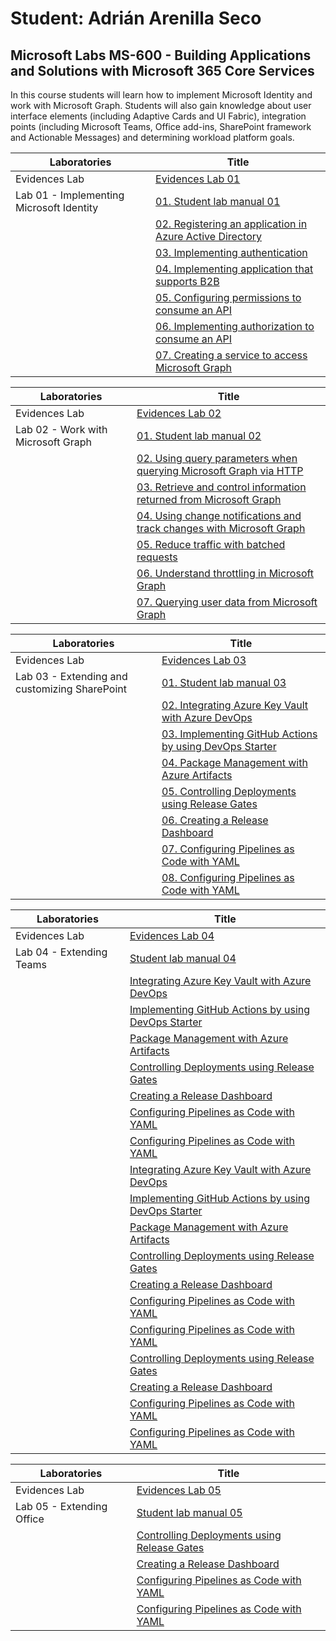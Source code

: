 # Student: Adrián Arenilla Seco
## Microsoft Labs MS-600 - Building Applications and Solutions with Microsoft 365 Core Services

In this course students will learn how to implement Microsoft Identity and work with Microsoft Graph. Students will also gain knowledge about user interface elements (including Adaptive Cards and UI Fabric), integration points (including Microsoft Teams, Office add-ins, SharePoint framework and Actionable Messages) and determining workload platform goals.

| Laboratories  | Title  |     
| ------------- | ------ |
| Evidences Lab  | [Evidences Lab 01](Lab01/00_EvidencesLab_01.md)
| Lab 01 -  Implementing Microsoft Identity | [01. Student lab manual 01](Lab01/01-Student-lab-manual.md)
| | [02. Registering an application in Azure Active Directory](Lab01/02-Exercise-1-Registering-an-application-in-Azure-Active-Directory.md)		
| | [03. Implementing authentication](Lab01/03-Exercise-2-Implementing-authentication.md)					
| | [04. Implementing application that supports B2B](Lab01/04-Exercise-3-Implementing-application-that-supports-B2B.md)				
| | [05. Configuring permissions to consume an API](Lab01/05-Exercise-4-Configuring-permissions-to-consume-an-API.md)			
| | [06. Implementing authorization to consume an API](Lab01/06-Exercise-5-Implementing-authorization-to-consume-an-API.md)		
| | [07. Creating a service to access Microsoft Graph](Lab01/07-Exercise-6-Creating-a-service-to-access-Microsoft-Graph.md)

| Laboratories  | Title  |     
| ------------- | ------ |
| Evidences Lab  | [Evidences Lab 02](Lab02/00_EvidencesLab_02.md)
| Lab 02 - Work with Microsoft Graph | [01. Student lab manual 02](Lab02/01-Student-lab-manual.md)
| | [02. Using query parameters when querying Microsoft Graph via HTTP](Lab02/02-Exercise-1-Using-query-parameters-when-querying-Microsoft-Graph-via-HTTP.md)		
| | [03. Retrieve and control information returned from Microsoft Graph](Lab02/03-Exercise-2-Retrieve-and-control-information-returned-from-Microsoft-Graph.md)  				
| | [04. Using change notifications and track changes with Microsoft Graph](Lab02/04-Exercise-3-Using-change-notifications-and-track-changes-with-Microsoft-Graph.md)								
| | [05. Reduce traffic with batched requests](Lab02/05-Exercise-4-Reduce-traffic-with-batched-requests.md)
| | [06. Understand throttling in Microsoft Graph](Lab02/06-Exercise-5-Understand-throttling-in-Microsoft-Graph.md)
| | [07. Querying user data from Microsoft Graph](Lab02/07-Exercise-6-Querying-user-data-from-Microsoft-Graph.md)

| Laboratories  | Title  |     
| ------------- | ------ |
| Evidences Lab  | [Evidences Lab 03](Lab03/00_EvidencesLab_03.md)
| Lab 03 - Extending and customizing SharePoint | [01. Student lab manual 03](Lab03/01-Student-lab-manual.md)
| | [02. Integrating Azure Key Vault with Azure DevOps](Mod07/07_EvidencesLab.md)		
| | [03. Implementing GitHub Actions by using DevOps Starter](Mod08/08_EvidencesLab.md)  				
| | [04. Package Management with Azure Artifacts](Mod09/09_EvidencesLab.md)								
| | [05. Controlling Deployments using Release Gates](Mod10_A/10A_EvidencesLab.md)
| | [06. Creating a Release Dashboard](Mod10_B/10B_EvidencesLab.md)
| | [07. Configuring Pipelines as Code with YAML](Mod11_A/11A_EvidencesLab.md)
| | [08. Configuring Pipelines as Code with YAML](Mod11_A/11A_EvidencesLab.md)

| Laboratories  | Title  |     
| ------------- | ------ |
| Evidences Lab  | [Evidences Lab 04](Lab04/00_EvidencesLab_04.md)
| Lab 04 - Extending Teams | [Student lab manual 04](Lab04/01-Student-lab-manual.md)
| | [Integrating Azure Key Vault with Azure DevOps](Mod07/07_EvidencesLab.md)		
| | [Implementing GitHub Actions by using DevOps Starter](Mod08/08_EvidencesLab.md)  				
| | [Package Management with Azure Artifacts](Mod09/09_EvidencesLab.md)								
| | [Controlling Deployments using Release Gates](Mod10_A/10A_EvidencesLab.md)
| | [Creating a Release Dashboard](Mod10_B/10B_EvidencesLab.md)
| | [Configuring Pipelines as Code with YAML](Mod11_A/11A_EvidencesLab.md)
| | [Configuring Pipelines as Code with YAML](Mod11_A/11A_EvidencesLab.md)
| | [Integrating Azure Key Vault with Azure DevOps](Mod07/07_EvidencesLab.md)		
| | [Implementing GitHub Actions by using DevOps Starter](Mod08/08_EvidencesLab.md)  				
| | [Package Management with Azure Artifacts](Mod09/09_EvidencesLab.md)								
| | [Controlling Deployments using Release Gates](Mod10_A/10A_EvidencesLab.md)
| | [Creating a Release Dashboard](Mod10_B/10B_EvidencesLab.md)
| | [Configuring Pipelines as Code with YAML](Mod11_A/11A_EvidencesLab.md)
| | [Configuring Pipelines as Code with YAML](Mod11_A/11A_EvidencesLab.md)
| | [Controlling Deployments using Release Gates](Mod10_A/10A_EvidencesLab.md)
| | [Creating a Release Dashboard](Mod10_B/10B_EvidencesLab.md)
| | [Configuring Pipelines as Code with YAML](Mod11_A/11A_EvidencesLab.md)
| | [Configuring Pipelines as Code with YAML](Mod11_A/11A_EvidencesLab.md)

| Laboratories  | Title  |     
| ------------- | ------ |
| Evidences Lab  | [Evidences Lab 05](Lab05/00_EvidencesLab_05.md)
| Lab 05 - Extending Office | [Student lab manual 05](Lab05/01-Student-lab-manual.md)
| | [Controlling Deployments using Release Gates](Mod10_A/10A_EvidencesLab.md)
| | [Creating a Release Dashboard](Mod10_B/10B_EvidencesLab.md)
| | [Configuring Pipelines as Code with YAML](Mod11_A/11A_EvidencesLab.md)
| | [Configuring Pipelines as Code with YAML](Mod11_A/11A_EvidencesLab.md)